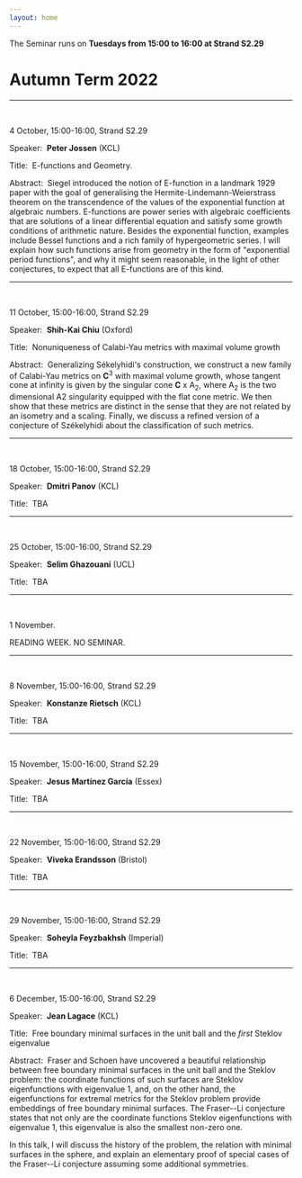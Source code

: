 ```yaml
---
layout: home
---
```


The Seminar runs on **Tuesdays from 15:00 to 16:00 at Strand S2.29**

# Autumn Term 2022

----------------------------------------------------------------
<br />

4 October, 15:00-16:00, Strand S2.29

Speaker:&nbsp; **Peter Jossen** (KCL)

Title:&nbsp; E-functions and Geometry.

Abstract:&nbsp; Siegel introduced the notion of E-function in a landmark 1929 paper with the goal of generalising the Hermite-Lindemann-Weierstrass theorem on the transcendence of the values of the exponential function at algebraic numbers. E-functions are power series with algebraic coefficients that are solutions of a linear differential equation and satisfy some growth conditions of arithmetic nature. Besides the exponential function, examples include Bessel functions and a rich family of hypergeometric series. I will explain how such functions arise from geometry in the form of "exponential period functions", and why it might seem reasonable, in the light of other conjectures, to expect that all E-functions are of this kind.

---------------------------------------------------------
<br />

11 October, 15:00-16:00, Strand S2.29

Speaker:&nbsp; **Shih-Kai Chiu** (Oxford)

Title:&nbsp; Nonuniqueness of Calabi-Yau metrics with maximal volume growth

Abstract:&nbsp; Generalizing Sékelyhidi's construction, we construct a new family of Calabi-Yau metrics on **C**<sup>3</sup> with maximal volume growth, whose tangent cone at infinity is given by the singular cone **C** x A<sub>2</sub>, where A<sub>2</sub> is the two dimensional A2 singularity equipped with the flat cone metric. We then show that these metrics are distinct in the sense that they are not related by an isometry and a scaling. Finally, we discuss a refined version of a conjecture of Székelyhidi about the classification of such metrics.

-----------------------------------------------------------
<br />

18 October, 15:00-16:00, Strand S2.29

Speaker:&nbsp; **Dmitri Panov** (KCL)

Title:&nbsp; TBA

-----------------------------------------------------------
<br />

25 October, 15:00-16:00, Strand S2.29

Speaker:&nbsp; **Selim Ghazouani** (UCL)

Title:&nbsp; TBA

-----------------------------------------------------------
<br />

1 November.

READING WEEK. NO SEMINAR.

-----------------------------------------------------------
<br />

8 November, 15:00-16:00, Strand S2.29

Speaker:&nbsp; **Konstanze Rietsch** (KCL)

Title:&nbsp; TBA  

-----------------------------------------------------------
<br />

15 November, 15:00-16:00, Strand S2.29

Speaker:&nbsp; **Jesus Martínez García** (Essex)

Title:&nbsp; TBA


-----------------------------------------------------------
<br />

22 November, 15:00-16:00, Strand S2.29

Speaker:&nbsp; **Viveka Erandsson** (Bristol)

Title:&nbsp; TBA

-----------------------------------------------------------
<br />

29 November, 15:00-16:00, Strand S2.29

Speaker:&nbsp; **Soheyla Feyzbakhsh** (Imperial)

Title:&nbsp; TBA

-----------------------------------------------------------
<br />

6 December, 15:00-16:00, Strand S2.29

Speaker:&nbsp; **Jean Lagace** (KCL)

Title:&nbsp; Free boundary minimal surfaces in the unit ball and the *first* Steklov eigenvalue

Abstract:&nbsp; Fraser and Schoen have uncovered a beautiful relationship between free boundary minimal surfaces in the unit ball and the Steklov problem: the coordinate functions of such surfaces are Steklov eigenfunctions with eigenvalue 1, and, on the other hand, the eigenfunctions for extremal metrics for the Steklov problem provide embeddings of free boundary minimal surfaces. The Fraser--Li conjecture states that not only are the coordinate functions Steklov eigenfunctions with eigenvalue 1, this eigenvalue is also the smallest non-zero one.

In this talk, I will discuss the history of the problem, the relation with minimal surfaces in the sphere, and explain an elementary proof of special cases of the Fraser--Li conjecture assuming some additional symmetries.
